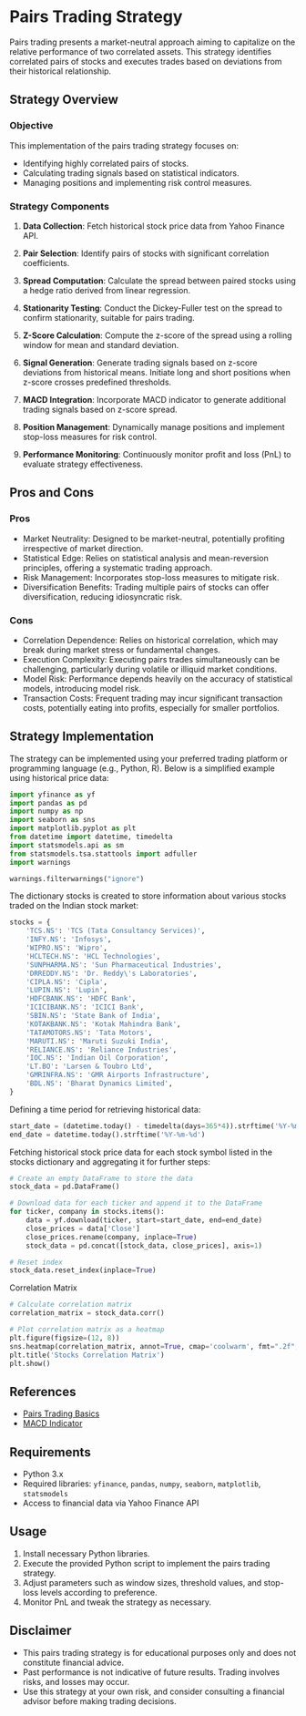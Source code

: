 # Pairs Trading Strategy

Pairs trading presents a market-neutral approach aiming to capitalize on the relative performance of two correlated assets. This strategy identifies correlated pairs of stocks and executes trades based on deviations from their historical relationship.

## Strategy Overview

### Objective

This implementation of the pairs trading strategy focuses on:

- Identifying highly correlated pairs of stocks.
- Calculating trading signals based on statistical indicators.
- Managing positions and implementing risk control measures.

### Strategy Components

1. **Data Collection**: Fetch historical stock price data from Yahoo Finance API.
 
2. **Pair Selection**: Identify pairs of stocks with significant correlation coefficients.

3. **Spread Computation**: Calculate the spread between paired stocks using a hedge ratio derived from linear regression.

4. **Stationarity Testing**: Conduct the Dickey-Fuller test on the spread to confirm stationarity, suitable for pairs trading.

5. **Z-Score Calculation**: Compute the z-score of the spread using a rolling window for mean and standard deviation.

6. **Signal Generation**: Generate trading signals based on z-score deviations from historical means. Initiate long and short positions when z-score crosses predefined thresholds.

7. **MACD Integration**: Incorporate MACD indicator to generate additional trading signals based on z-score spread.

8. **Position Management**: Dynamically manage positions and implement stop-loss measures for risk control.

9. **Performance Monitoring**: Continuously monitor profit and loss (PnL) to evaluate strategy effectiveness.

## Pros and Cons

### Pros

- Market Neutrality: Designed to be market-neutral, potentially profiting irrespective of market direction.
- Statistical Edge: Relies on statistical analysis and mean-reversion principles, offering a systematic trading approach.
- Risk Management: Incorporates stop-loss measures to mitigate risk.
- Diversification Benefits: Trading multiple pairs of stocks can offer diversification, reducing idiosyncratic risk.

### Cons

- Correlation Dependence: Relies on historical correlation, which may break during market stress or fundamental changes.
- Execution Complexity: Executing pairs trades simultaneously can be challenging, particularly during volatile or illiquid market conditions.
- Model Risk: Performance depends heavily on the accuracy of statistical models, introducing model risk.
- Transaction Costs: Frequent trading may incur significant transaction costs, potentially eating into profits, especially for smaller portfolios.


## Strategy Implementation

The strategy can be implemented using your preferred trading platform or programming language (e.g., Python, R). Below is a simplified example using historical price data:
```python
import yfinance as yf
import pandas as pd
import numpy as np
import seaborn as sns
import matplotlib.pyplot as plt
from datetime import datetime, timedelta
import statsmodels.api as sm
from statsmodels.tsa.stattools import adfuller
import warnings

warnings.filterwarnings("ignore")
```
The dictionary stocks is created to store information about various stocks traded on the Indian stock market:
```python
stocks = {
    'TCS.NS': 'TCS (Tata Consultancy Services)',
    'INFY.NS': 'Infosys',
    'WIPRO.NS': 'Wipro',
    'HCLTECH.NS': 'HCL Technologies',
    'SUNPHARMA.NS': 'Sun Pharmaceutical Industries',
    'DRREDDY.NS': 'Dr. Reddy\'s Laboratories',
    'CIPLA.NS': 'Cipla',
    'LUPIN.NS': 'Lupin',
    'HDFCBANK.NS': 'HDFC Bank',
    'ICICIBANK.NS': 'ICICI Bank',
    'SBIN.NS': 'State Bank of India',
    'KOTAKBANK.NS': 'Kotak Mahindra Bank',
    'TATAMOTORS.NS': 'Tata Motors',
    'MARUTI.NS': 'Maruti Suzuki India',
    'RELIANCE.NS': 'Reliance Industries',
    'IOC.NS': 'Indian Oil Corporation',
    'LT.BO': 'Larsen & Toubro Ltd',
    'GMRINFRA.NS': 'GMR Airports Infrastructure',
    'BDL.NS': 'Bharat Dynamics Limited',
}
```

Defining a time period for retrieving historical data:
```python
start_date = (datetime.today() - timedelta(days=365*4)).strftime('%Y-%m-%d')
end_date = datetime.today().strftime('%Y-%m-%d')
```

Fetching historical stock price data for each stock symbol listed in the stocks dictionary and aggregating it for further steps:
```python
# Create an empty DataFrame to store the data
stock_data = pd.DataFrame()

# Download data for each ticker and append it to the DataFrame
for ticker, company in stocks.items():
    data = yf.download(ticker, start=start_date, end=end_date)
    close_prices = data['Close']
    close_prices.rename(company, inplace=True)
    stock_data = pd.concat([stock_data, close_prices], axis=1)

# Reset index
stock_data.reset_index(inplace=True)
```
Correlation Matrix
```python
# Calculate correlation matrix
correlation_matrix = stock_data.corr()

# Plot correlation matrix as a heatmap
plt.figure(figsize=(12, 8))
sns.heatmap(correlation_matrix, annot=True, cmap='coolwarm', fmt=".2f", linewidths=0.5)
plt.title('Stocks Correlation Matrix')
plt.show()
```


## References

- [Pairs Trading Basics](https://blog.quantinsti.com/pairs-trading-basics/)
- [MACD Indicator](https://www.investopedia.com/terms/m/macd.asp)

## Requirements

- Python 3.x
- Required libraries: `yfinance`, `pandas`, `numpy`, `seaborn`, `matplotlib`, `statsmodels`
- Access to financial data via Yahoo Finance API

## Usage

1. Install necessary Python libraries.
2. Execute the provided Python script to implement the pairs trading strategy.
3. Adjust parameters such as window sizes, threshold values, and stop-loss levels according to preference.
4. Monitor PnL and tweak the strategy as necessary.


## Disclaimer

- This pairs trading strategy is for educational purposes only and does not constitute financial advice.
- Past performance is not indicative of future results. Trading involves risks, and losses may occur.
- Use this strategy at your own risk, and consider consulting a financial advisor before making trading decisions.
